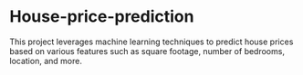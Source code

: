 # House-price-prediction
This project leverages machine learning techniques to predict house prices based on various features such as square footage, number of bedrooms, location, and more.
